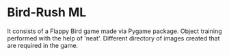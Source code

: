 # Bird-Rush ML
It consists of a Flappy Bird game made via Pygame package.
Object training performed with the help of 'neat'.
Different directory of images created that are required in the game.
